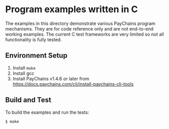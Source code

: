 
# Program examples written in C

The examples in this directory demonstrate various PayChains program mechanisms.
They are for code reference only and are not end-to-end working examples.  The
current C test frameworks are very limited so not all functionality is fully
tested.

## Environment Setup

1. Install `make`
2. Install gcc
3. Install PayChains v1.4.6 or later from
   https://docs.paychains.com/cli/install-paychains-cli-tools

## Build and Test

To build the examples and run the tests:

```bash
$ make
```